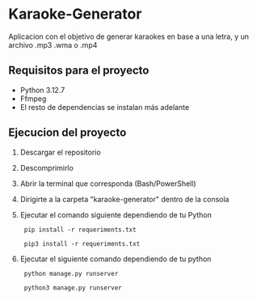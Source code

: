 
# Karaoke-Generator

Aplicacion con el objetivo de generar karaokes en base a una letra, y un archivo .mp3 .wma o .mp4

## Requisitos para el proyecto

* Python 3.12.7
* Ffmpeg
* El resto de dependencias se instalan más adelante 

## Ejecucion del proyecto
1. Descargar el repositorio
2. Descomprimirlo
3. Abrir la terminal que corresponda (Bash/PowerShell)
4. Dirigirte a la carpeta "karaoke-generator" dentro de la consola
5. Ejecutar el comando siguiente dependiendo de tu Python
    
        pip install -r requeriments.txt

        pip3 install -r requeriments.txt

6. Ejecutar el siguiente comando dependiendo de tu python

        python manage.py runserver

        python3 manage.py runserver
        
